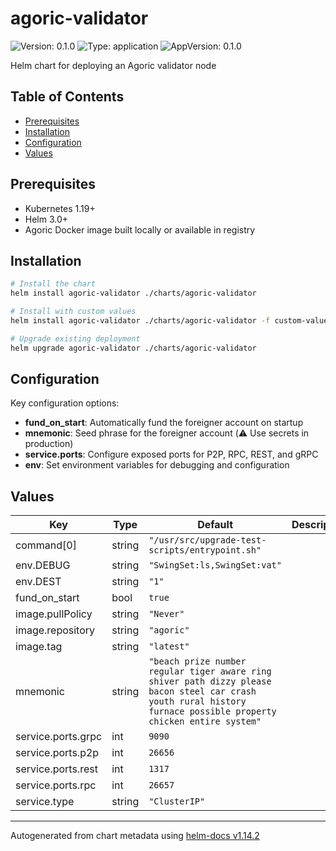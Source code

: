 # agoric-validator <!-- omit in toc -->

![Version: 0.1.0](https://img.shields.io/badge/Version-0.1.0-informational?style=flat-square) ![Type: application](https://img.shields.io/badge/Type-application-informational?style=flat-square) ![AppVersion: 0.1.0](https://img.shields.io/badge/AppVersion-0.1.0-informational?style=flat-square)

Helm chart for deploying an Agoric validator node

## Table of Contents <!-- omit in toc -->

- [Prerequisites](#prerequisites)
- [Installation](#installation)
- [Configuration](#configuration)
- [Values](#values)

## Prerequisites

- Kubernetes 1.19+
- Helm 3.0+
- Agoric Docker image built locally or available in registry

## Installation

```bash
# Install the chart
helm install agoric-validator ./charts/agoric-validator

# Install with custom values
helm install agoric-validator ./charts/agoric-validator -f custom-values.yaml

# Upgrade existing deployment
helm upgrade agoric-validator ./charts/agoric-validator
```

## Configuration

Key configuration options:

- **fund_on_start**: Automatically fund the foreigner account on startup
- **mnemonic**: Seed phrase for the foreigner account (⚠️ Use secrets in production)
- **service.ports**: Configure exposed ports for P2P, RPC, REST, and gRPC
- **env**: Set environment variables for debugging and configuration

## Values

| Key                | Type   | Default                                                                                                                                                            | Description |
| ------------------ | ------ | ------------------------------------------------------------------------------------------------------------------------------------------------------------------ | ----------- |
| command[0]         | string | `"/usr/src/upgrade-test-scripts/entrypoint.sh"`                                                                                                                    |             |
| env.DEBUG          | string | `"SwingSet:ls,SwingSet:vat"`                                                                                                                                       |             |
| env.DEST           | string | `"1"`                                                                                                                                                              |             |
| fund_on_start      | bool   | `true`                                                                                                                                                             |             |
| image.pullPolicy   | string | `"Never"`                                                                                                                                                          |             |
| image.repository   | string | `"agoric"`                                                                                                                                                         |             |
| image.tag          | string | `"latest"`                                                                                                                                                         |             |
| mnemonic           | string | `"beach prize number regular tiger aware ring shiver path dizzy please bacon steel car crash youth rural history furnace possible property chicken entire system"` |             |
| service.ports.grpc | int    | `9090`                                                                                                                                                             |             |
| service.ports.p2p  | int    | `26656`                                                                                                                                                            |             |
| service.ports.rest | int    | `1317`                                                                                                                                                             |             |
| service.ports.rpc  | int    | `26657`                                                                                                                                                            |             |
| service.type       | string | `"ClusterIP"`                                                                                                                                                      |             |

---

Autogenerated from chart metadata using [helm-docs v1.14.2](https://github.com/norwoodj/helm-docs/releases/v1.14.2)
